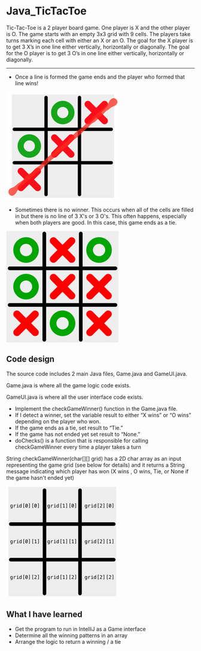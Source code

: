 # Java_TicTacToe
Tic-Tac-Toe is a 2 player board game. One player is X and the other player is O. The game starts with an empty 3x3 grid with 9 cells. The players take turns marking each cell with either an X or an O. The goal for the X player is to get 3 X’s in one line either vertically, horizontally or diagonally. The goal for the O player is to get 3 O’s in one line either vertically, horizontally or diagonally.

---
* Once a line is formed the game ends and the player who formed that line wins!

<img src= "win.png" width = “200”>


* Sometimes there is no winner. This occurs when all of the cells are filled in but there is no line of 3 X's or 3 O's. This often happens, especially when both players are good. In this case, this game ends as a tie.

<img src= "tie.png" width = “200”>

## Code design
The source code includes 2 main Java files, Game.java and GameUI.java.

Game.java is where all the game logic code exists.

GameUI.java is where all the user interface code exists. 

* Implement the checkGameWinner() function in the Game.java file.
* If I detect a winner, set the variable result to either “X wins” or “O wins” depending on the player who won.
* If the game ends as a tie, set result to “Tie.”
* If the game has not ended yet set result to “None.”
* doChecks() is a function that is responsible for calling checkGameWinner every time a player takes a turn

String checkGameWinner(char[][] grid) has a 2D char array as an input representing the game grid (see below for details) and it returns a String message indicating which player has won (X wins , O wins, Tie, or None if the game hasn't ended yet)

<img src= "grid.png" width = “200”>

## What I have learned
* Get the program to run in IntelliJ as a Game interface
* Determine all the winning patterns in an array
* Arrange the logic to return a winning / a tie


